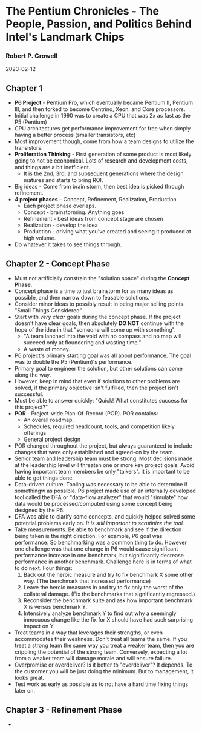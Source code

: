 # The Pentium Chronicles - The People, Passion, and Politics Behind Intel's Landmark Chips

### Robert P. Crowell

2023-02-12

## Chapter 1
* **P6 Project** - Pentium Pro, which eventually became Pentium II, Pentium III, and then forked to become Centrino, Xeon, and Core processors.
* Initial challenge in 1990 was to create a CPU that was 2x as fast as the P5 (Pentium)
* CPU architectures get performance improvement for free when simply having a better process (smaller transistors, etc)
* Most improvement though, come from how a team designs to utilize the transistors. 
* **Proliferation Thinking** - First generation of some product is most likely going to not be economical. Lots of research and development costs, and things are a bit inefficient.
  * It is the 2nd, 3rd, and subsequent generations where the design matures and starts to bring ROI. 
* Big ideas - Come from brain storm, then best idea is picked through refinement.
* **4 project phases** - Concept, Refinement, Realization, Production
  * Each project phase overlaps.
  * Concept - brainstorming. Anything goes
  * Refinement - best ideas from concept stage are chosen
  * Realization - develop the idea
  * Production - driving what you've created and seeing it produced at high volume.
* Do whatever it takes to see things through.

## Chapter 2 - Concept Phase
* Must not artificially constrain the "solution space" during the **Concept Phase**.
* Concept phase is a time to just brainstorm for as many ideas as possible, and then narrow down to feasable solutions.
* Consider minor ideas to possibly result in being major selling points. "Small Things Considered"
* Start with _very clear_ goals during the concept phase. If the project doesn't have clear goals, then absolutely **DO NOT** continue with the hope of the idea in that "someone will come up with something". 
  * "A team lanched into the void with no compass and no map will succeed only at floundering and wasting time."
  * A waste of money.
* P6 project's primary starting goal was all about performance. The goal was to double the P5 (Pentium)'s performance.
* Primary goal to engineer the solution, but other solutions can come along the way.
* However, keep in mind that even if solutions to other problems are solved, if the primary objective isn't fulfilled, then the project isn't successful.
* Must be able to answer quickly: "Quick! What constitutes success for this project?"
* **POR** - Project-wide Plan-Of-Record (POR). POR contains:
  * An overall roadmap.
  * Schedules, required headcount, tools, and competition likely offerings
  * General project design
* POR changed throughout the project, but always guaranteed to include changes that were only established and agreed-on by the team.
* Senior team and leadership team must be strong. Most decisions made at the leadership level will threaten one or more key project goals. Avoid having important team members be only "talkers". It is important to be able to get things done.
* Data-driven culture. Tooling was necessary to be able to determine if somethingw as possible. P6 project made use of an internally developed tool called the DFA or "data-flow analyzer" that would "simulate" how data would be processed/computed using some concept being designed by the P6. 
* DFA was able to clarify some concepts, and quickly helped solved some potential problems early on. _It is still important to scrutinize the tool._
* Take measurements. Be able to benchmark and see if the direction being taken is the right direction. For example, P6 goal was performance. So benchmarking was a common thing to do. However one challenge was that one change in P6 would cause significant performance increase in one benchmark, but significantly decrease performance in another benchmark. Challenge here is in terms of what to do next. Four things:
  1. Back out the heroic measure and try to fix benchmark X some other way. (The benchmark that increased performance)
  2. Leave the heroic measures in and try to fix only the worst of the collateral damage. (Fix the benchmarks that significantly regressed.)
  3. Reconsider the benchmark suite and ask how important benchmark X is versus benchmark Y.
  4. Intensively analyze benchmark Y to find out why a seemingly innocuous change like the fix for X should have had such surprising impact on Y. 
* Treat teams in a way that leverages their strengths, or even accommodates their weakness. Don't treat all teams the same. If you treat a strong team the same way you treat a weaker team, then you are crippling the potential of the strong team. Conversely, expecting a lot from a weaker team will damage morale and will ensure failure.
* Overpromise or overdeliver? Is it better to "overdeliver"? It depends. To the customer you will be just doing the minimum. But to management, it looks great. 
* Test work as early as possible as to not have a hard time fixing things later on.

## Chapter 3 - Refinement Phase
* 
